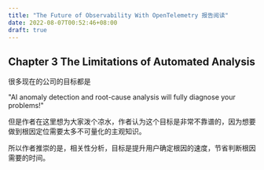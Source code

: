 ```yaml
---
title: "The Future of Observability With OpenTelemetry 报告阅读"
date: 2022-08-07T00:52:46+08:00
draft: true
---
```


## Chapter 3 The Limitations of Automated Analysis

很多现在的公司的目标都是

"AI anomaly detection and root-cause analysis will fully diagnose your problems!"

但是作者在这里想为大家泼个凉水，作者认为这个目标是非常不靠谱的，因为想要做到根因定位需要太多不可量化的主观知识。

所以作者推崇的是，相关性分析，目标是提升用户确定根因的速度，节省判断根因需要的时间。


